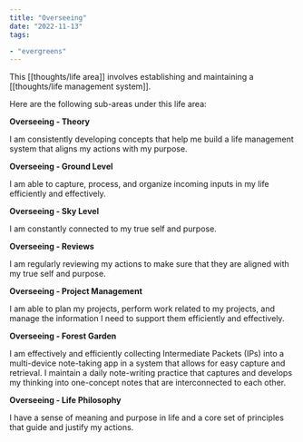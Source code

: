 ```yaml
---
title: "Overseeing"
date: "2022-11-13"
tags:

- "evergreens"
---
```


This [[thoughts/life area]] involves establishing and maintaining a [[thoughts/life management system]].

Here are the following sub-areas under this life area:

**Overseeing - Theory**

I am consistently developing concepts that help me build a life management system that aligns my actions with my purpose.

**Overseeing - Ground Level**

I am able to capture, process, and organize incoming inputs in my life efficiently and effectively.

**Overseeing - Sky Level**

I am constantly connected to my true self and purpose.

**Overseeing - Reviews**

I am regularly reviewing my actions to make sure that they are aligned with my true self and purpose.

**Overseeing - Project Management**

I am able to plan my projects, perform work related to my projects, and manage the information I need to support them efficiently and effectively.

**Overseeing - Forest Garden**

I am effectively and efficiently collecting Intermediate Packets (IPs) into a multi-device note-taking app in a system that allows for easy capture and retrieval. I maintain a daily note-writing practice that captures and develops my thinking into one-concept notes that are interconnected to each other.

**Overseeing - Life Philosophy**

I have a sense of meaning and purpose in life and a core set of principles that guide and justify my actions.